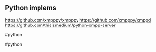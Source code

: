 ## Python implems

https://github.com/xmpppy/xmpppy
https://github.com/xmpppy/xmppd
https://github.com/thisismedium/python-xmpp-server

#python

<!-- Keywords -->
#python
<!-- /Keywords -->
